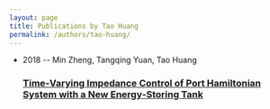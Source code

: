 ```yaml
---
layout: page
title: Publications by Tao Huang
permalink: /authors/tao-huang/
---
```


<ul class="post-list">
<li><span class='post-meta'>2018 -- Min Zheng, Tangqing Yuan, Tao Huang</span><h3><a class='post-link' href='../../time-varying-impedance-control-of-port-hamiltonian-system-with-a-new-energy-storing-tank'>Time‐Varying Impedance Control of Port Hamiltonian System with a New Energy‐Storing Tank</a></h3></li>

</ul>
